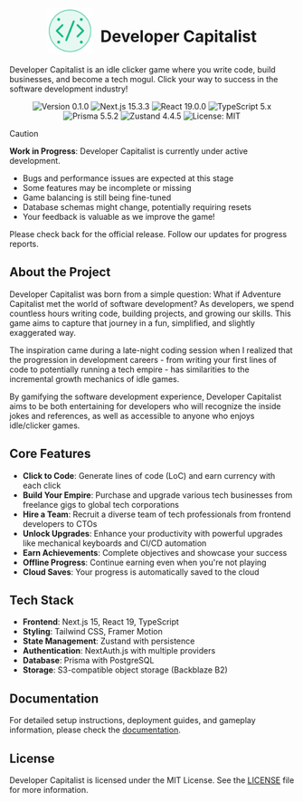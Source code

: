 <div align="center">
  <img src="/public/code-icon.svg" alt="Developer Capitalist Logo" width="80" style="display: inline-block; vertical-align: middle;" />
  <h1 style="display: inline-block; vertical-align: middle; margin-left: 10px;">Developer Capitalist</h1>
</div>

Developer Capitalist is an idle clicker game where you write code, build businesses, and become a tech mogul. Click your way to success in the software development industry!

<p align="center">
  <img src="https://img.shields.io/badge/version-0.1.0-blue" alt="Version 0.1.0" />
  <img src="https://img.shields.io/badge/Next.js-15.3.3-black" alt="Next.js 15.3.3" />
  <img src="https://img.shields.io/badge/React-19.0.0-61DAFB" alt="React 19.0.0" />
  <img src="https://img.shields.io/badge/TypeScript-5.x-3178C6" alt="TypeScript 5.x" />
  <img src="https://img.shields.io/badge/Prisma-5.5.2-2D3748" alt="Prisma 5.5.2" />
  <img src="https://img.shields.io/badge/Zustand-4.4.5-brown" alt="Zustand 4.4.5" />
  <img src="https://img.shields.io/badge/license-MIT-green" alt="License: MIT" />
</p>

> [!CAUTION]
> **Work in Progress**: Developer Capitalist is currently under active development.
> - Bugs and performance issues are expected at this stage
> - Some features may be incomplete or missing
> - Game balancing is still being fine-tuned
> - Database schemas might change, potentially requiring resets
> - Your feedback is valuable as we improve the game!
>
> Please check back for the official release. Follow our updates for progress reports.

## About the Project

Developer Capitalist was born from a simple question: What if Adventure Capitalist met the world of software development? As developers, we spend countless hours writing code, building projects, and growing our skills. This game aims to capture that journey in a fun, simplified, and slightly exaggerated way.

The inspiration came during a late-night coding session when I realized that the progression in development careers - from writing your first lines of code to potentially running a tech empire - has similarities to the incremental growth mechanics of idle games.

By gamifying the software development experience, Developer Capitalist aims to be both entertaining for developers who will recognize the inside jokes and references, as well as accessible to anyone who enjoys idle/clicker games.

## Core Features

- **Click to Code**: Generate lines of code (LoC) and earn currency with each click
- **Build Your Empire**: Purchase and upgrade various tech businesses from freelance gigs to global tech corporations
- **Hire a Team**: Recruit a diverse team of tech professionals from frontend developers to CTOs
- **Unlock Upgrades**: Enhance your productivity with powerful upgrades like mechanical keyboards and CI/CD automation
- **Earn Achievements**: Complete objectives and showcase your success
- **Offline Progress**: Continue earning even when you're not playing
- **Cloud Saves**: Your progress is automatically saved to the cloud

## Tech Stack

- **Frontend**: Next.js 15, React 19, TypeScript
- **Styling**: Tailwind CSS, Framer Motion
- **State Management**: Zustand with persistence
- **Authentication**: NextAuth.js with multiple providers
- **Database**: Prisma with PostgreSQL
- **Storage**: S3-compatible object storage (Backblaze B2)

## Documentation

For detailed setup instructions, deployment guides, and gameplay information, please check the [documentation](/docs/README.md).

## License

Developer Capitalist is licensed under the MIT License. See the [LICENSE](/LICENSE) file for more information.

